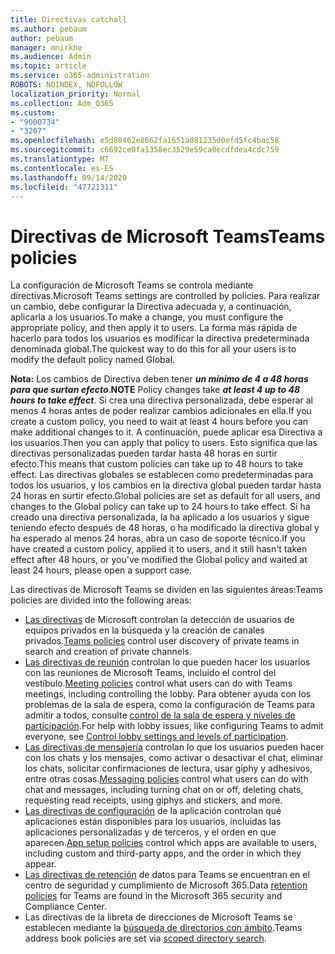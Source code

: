 ```yaml
---
title: Directivas catchall
ms.author: pebaum
author: pebaum
manager: mnirkhe
ms.audience: Admin
ms.topic: article
ms.service: o365-administration
ROBOTS: NOINDEX, NOFOLLOW
localization_priority: Normal
ms.collection: Adm_O365
ms.custom:
- "9000734"
- "3207"
ms.openlocfilehash: e5d08462e8662fa1651ad81235d0efd5fc4bac58
ms.sourcegitcommit: c6692ce0fa1358ec3529e59ca0ecdfdea4cdc759
ms.translationtype: MT
ms.contentlocale: es-ES
ms.lasthandoff: 09/14/2020
ms.locfileid: "47721311"
---
```

# <a name="teams-policies"></a><span data-ttu-id="eccda-102">Directivas de Microsoft Teams</span><span class="sxs-lookup"><span data-stu-id="eccda-102">Teams policies</span></span>

<span data-ttu-id="eccda-103">La configuración de Microsoft Teams se controla mediante directivas.</span><span class="sxs-lookup"><span data-stu-id="eccda-103">Microsoft Teams settings are controlled by policies.</span></span> <span data-ttu-id="eccda-104">Para realizar un cambio, debe configurar la Directiva adecuada y, a continuación, aplicarla a los usuarios.</span><span class="sxs-lookup"><span data-stu-id="eccda-104">To make a change, you must configure the appropriate policy, and then apply it to users.</span></span> <span data-ttu-id="eccda-105">La forma más rápida de hacerlo para todos los usuarios es modificar la directiva predeterminada denominada global.</span><span class="sxs-lookup"><span data-stu-id="eccda-105">The quickest way to do this for all your users is to modify the default policy named Global.</span></span> 

<span data-ttu-id="eccda-106">**Nota:** Los cambios de Directiva deben tener ***un mínimo de 4 a 48 horas para que surtan efecto***.</span><span class="sxs-lookup"><span data-stu-id="eccda-106">**NOTE** Policy changes take ***at least 4 up to 48 hours to take effect***.</span></span> <span data-ttu-id="eccda-107">Si crea una directiva personalizada, debe esperar al menos 4 horas antes de poder realizar cambios adicionales en ella.</span><span class="sxs-lookup"><span data-stu-id="eccda-107">If you create a custom policy, you need to wait at least 4 hours before you can make additional changes to it.</span></span> <span data-ttu-id="eccda-108">A continuación, puede aplicar esa Directiva a los usuarios.</span><span class="sxs-lookup"><span data-stu-id="eccda-108">Then you can apply that policy to users.</span></span> <span data-ttu-id="eccda-109">Esto significa que las directivas personalizadas pueden tardar hasta 48 horas en surtir efecto.</span><span class="sxs-lookup"><span data-stu-id="eccda-109">This means that custom policies can take up to 48 hours to take effect.</span></span> <span data-ttu-id="eccda-110">Las directivas globales se establecen como predeterminadas para todos los usuarios, y los cambios en la directiva global pueden tardar hasta 24 horas en surtir efecto.</span><span class="sxs-lookup"><span data-stu-id="eccda-110">Global policies are set as default for all users, and changes to the Global policy can take up to 24 hours to take effect.</span></span> <span data-ttu-id="eccda-111">Si ha creado una directiva personalizada, la ha aplicado a los usuarios y sigue teniendo efecto después de 48 horas, o ha modificado la directiva global y ha esperado al menos 24 horas, abra un caso de soporte técnico.</span><span class="sxs-lookup"><span data-stu-id="eccda-111">If you have created a custom policy, applied it to users, and it still hasn't taken effect after 48 hours, or you've modified the Global policy and waited at least 24 hours, please open a support case.</span></span>

<span data-ttu-id="eccda-112">Las directivas de Microsoft Teams se dividen en las siguientes áreas:</span><span class="sxs-lookup"><span data-stu-id="eccda-112">Teams policies are divided into the following areas:</span></span>

- <span data-ttu-id="eccda-113">[Las directivas](https://docs.microsoft.com/MicrosoftTeams/teams-policies) de Microsoft controlan la detección de usuarios de equipos privados en la búsqueda y la creación de canales privados.</span><span class="sxs-lookup"><span data-stu-id="eccda-113">[Teams policies](https://docs.microsoft.com/MicrosoftTeams/teams-policies) control user discovery of private teams in search and creation of private channels.</span></span>  
- <span data-ttu-id="eccda-114">[Las directivas de reunión](https://docs.microsoft.com/microsoftteams/meeting-policies-in-teams) controlan lo que pueden hacer los usuarios con las reuniones de Microsoft Teams, incluido el control del vestíbulo.</span><span class="sxs-lookup"><span data-stu-id="eccda-114">[Meeting policies](https://docs.microsoft.com/microsoftteams/meeting-policies-in-teams) control what users can do with Teams meetings, including controlling the lobby.</span></span> <span data-ttu-id="eccda-115">Para obtener ayuda con los problemas de la sala de espera, como la configuración de Teams para admitir a todos, consulte [control de la sala de espera y niveles de participación](https://docs.microsoft.com/alchemyinsights/bypass-lobby).</span><span class="sxs-lookup"><span data-stu-id="eccda-115">For help with lobby issues, like configuring Teams to admit everyone, see [Control lobby settings and levels of participation](https://docs.microsoft.com/alchemyinsights/bypass-lobby).</span></span>
- <span data-ttu-id="eccda-116">[Las directivas de mensajería](https://docs.microsoft.com/microsoftteams/messaging-policies-in-teams) controlan lo que los usuarios pueden hacer con los chats y los mensajes, como activar o desactivar el chat, eliminar los chats, solicitar confirmaciones de lectura, usar giphy y adhesivos, entre otras cosas.</span><span class="sxs-lookup"><span data-stu-id="eccda-116">[Messaging policies](https://docs.microsoft.com/microsoftteams/messaging-policies-in-teams) control what users can do with chat and messages, including turning chat on or off, deleting chats, requesting read receipts, using giphys and stickers, and more.</span></span>
- <span data-ttu-id="eccda-117">[Las directivas de configuración](https://docs.microsoft.com/MicrosoftTeams/teams-app-setup-policies) de la aplicación controlan qué aplicaciones están disponibles para los usuarios, incluidas las aplicaciones personalizadas y de terceros, y el orden en que aparecen.</span><span class="sxs-lookup"><span data-stu-id="eccda-117">[App setup policies](https://docs.microsoft.com/MicrosoftTeams/teams-app-setup-policies) control which apps are available to users, including custom and third-party apps, and the order in which they appear.</span></span>  
- <span data-ttu-id="eccda-118">[Las directivas de retención](https://docs.microsoft.com/microsoftteams/retention-policies) de datos para Teams se encuentran en el centro de seguridad y cumplimiento de Microsoft 365.</span><span class="sxs-lookup"><span data-stu-id="eccda-118">Data [retention policies](https://docs.microsoft.com/microsoftteams/retention-policies) for Teams are found in the Microsoft 365 security and Compliance Center.</span></span>
- <span data-ttu-id="eccda-119">Las directivas de la libreta de direcciones de Microsoft Teams se establecen mediante la [búsqueda de directorios con ámbito](https://docs.microsoft.com/MicrosoftTeams/teams-scoped-directory-search).</span><span class="sxs-lookup"><span data-stu-id="eccda-119">Teams address book policies are set via [scoped directory search](https://docs.microsoft.com/MicrosoftTeams/teams-scoped-directory-search).</span></span>
